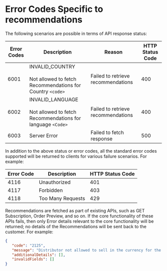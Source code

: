 # Error Codes Specific to recommendations

The following scenarios are possible in terms of API response status:

|Error Codes | Description | Reason| HTTP Status Code |
|--|--|--|--|
|6001 |INVALID_COUNTRY <br /> <br />Not allowed to fetch Recommendations for Country  `<code>` |Failed to retrieve recommendations |400 |
|6002 |INVALID_LANGUAGE <br /> <br />Not allowed to fetch Recommendations for language `<Code>` |Failed to retrieve recommendations |400 |
|6003 |Server Error |Failed to fetch response |500 |

In addition to the above status or error codes, all the standard error codes supported will be returned to clients for various failure scenarios. For example:

|Error Code | Description | HTTP Status Code|
|--|--|--|
|4116 |Unauthorized |401 |
|4117 |Forbidden |403 |
|4118 |Too Many Requests |429 |

Recommendations are fetched as part of existing APIs, such as GET Subscription, Order Preview, and so on. If the core functionality of these APIs fails, then only Error details relevant to the core functionality will be returned; no details of the Recommendations will be sent back to the customer. For example:

```json
{
   "code": "2125",
   "message": "Distributor not allowed to sell in the currency for the region",
   "additionalDetails": [],
   "invalidFields": []
}
```
